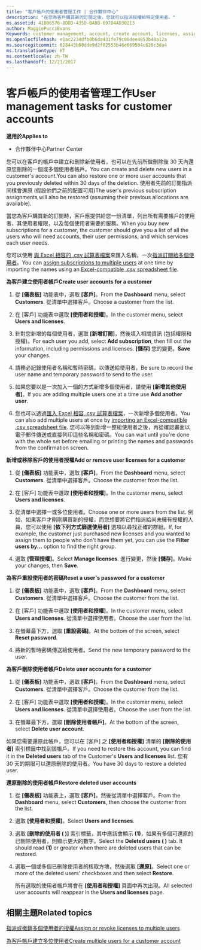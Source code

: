 ```yaml
---
title: "客戶帳戶的使用者管理工作 | 合作夥伴中心"
description: "在您為客戶購買新的訂閱之後，您就可以指派授權給特定使用者。"
ms.assetid: 41B06576-8DDD-435D-BABB-697D4AD30213
author: MaggiePucciEvans
Keywords: customer management, account, create account, licenses, assign license, user management, password, reset password, change password
ms.openlocfilehash: e1ac2234dfb0b6da431fe79c00dee4653b48a12a
ms.sourcegitcommit: 628443b08dde9d2f02553b46e669504c620c3da4
ms.translationtype: HT
ms.contentlocale: zh-TW
ms.lasthandoff: 12/21/2017
---
```

# <a name="user-management-tasks-for-customer-accounts"></a><span data-ttu-id="804e4-103">客戶帳戶的使用者管理工作</span><span class="sxs-lookup"><span data-stu-id="804e4-103">User management tasks for customer accounts</span></span>

**<span data-ttu-id="804e4-104">適用於</span><span class="sxs-lookup"><span data-stu-id="804e4-104">Applies to</span></span>**

-  <span data-ttu-id="804e4-105">合作夥伴中心</span><span class="sxs-lookup"><span data-stu-id="804e4-105">Partner Center</span></span>



<span data-ttu-id="804e4-106">您可以在客戶的帳戶中建立和刪除新使用者，也可以在先前所做刪除後 30 天內還原您刪除的一個或多個使用者帳戶。</span><span class="sxs-lookup"><span data-stu-id="804e4-106">You can create and delete new users in a customer's account.You can also restore one or more user accounts that you previously deleted within 30 days of the deletion.</span></span> <span data-ttu-id="804e4-107">使用者先前的訂閱指派同樣會還原 (假設他們之前的配置可用)</span><span class="sxs-lookup"><span data-stu-id="804e4-107">The user's previous subscription assignments will also be restored (assuming their previous allocations are available).</span></span>

<span data-ttu-id="804e4-108">當您為客戶購買新的訂閱時，客戶應提供給您一份清單，列出所有需要帳戶的使用者、其使用者權限，以及每個使用者需要的服務。</span><span class="sxs-lookup"><span data-stu-id="804e4-108">When you buy new subscriptions for a customer,  the customer should give you a list of all the users who will need accounts, their user permissions, and which services each user needs.</span></span>  

<span data-ttu-id="804e4-109">您可以使用 [與 Excel 相容的 .csv 試算表檔案](adding-multiple-users-to-a-customer-account.md)來匯入名稱，一次[指派訂閱給多個使用者](bulk-license-provisioning-for-multiple-users.md)。</span><span class="sxs-lookup"><span data-stu-id="804e4-109">You can [assign subscriptions to multiple users](bulk-license-provisioning-for-multiple-users.md) at one time by importing the names using an [Excel-compatible .csv spreadsheet file](adding-multiple-users-to-a-customer-account.md).</span></span>

<a href="" id="createuseraccounts"></a>
<span data-ttu-id="804e4-110">**為客戶建立使用者帳戶**</span><span class="sxs-lookup"><span data-stu-id="804e4-110">**Create user accounts for a customer**</span></span>

1.  <span data-ttu-id="804e4-111">從 **\[儀表板\]** 功能表中，選取 **\[客戶\]**。</span><span class="sxs-lookup"><span data-stu-id="804e4-111">From the **Dashboard** menu, select **Customers**.</span></span> <span data-ttu-id="804e4-112">從清單中選擇客戶。</span><span class="sxs-lookup"><span data-stu-id="804e4-112">Choose a customer from the list.</span></span>

2.  <span data-ttu-id="804e4-113">在 \[客戶\] 功能表中選取 **\[使用者和授權\]**。</span><span class="sxs-lookup"><span data-stu-id="804e4-113">In the customer menu, select **Users and licenses**.</span></span>

3.  <span data-ttu-id="804e4-114">針對您新增的每個使用者，選取 **\[新增訂閱\]**，然後填入相關資訊 (包括權限和授權)。</span><span class="sxs-lookup"><span data-stu-id="804e4-114">For each user you add, select **Add subscription**, then fill out the information, including permissions and licenses.</span></span> <span data-ttu-id="804e4-115">**\[儲存\]** 您的變更。</span><span class="sxs-lookup"><span data-stu-id="804e4-115">**Save** your changes.</span></span>

4.  <span data-ttu-id="804e4-116">請務必記錄使用者名稱和暫時密碼，以傳送給使用者。</span><span class="sxs-lookup"><span data-stu-id="804e4-116">Be sure to record the user name and temporary password to send to the user.</span></span> 

5.  <span data-ttu-id="804e4-117">如果您要以是一次加入一個的方式新增多個使用者，請使用 **\[新增其他使用者\]**。</span><span class="sxs-lookup"><span data-stu-id="804e4-117">If you are adding multiple users one at a time use **Add another user**.</span></span> 

6. <span data-ttu-id="804e4-118">您也可以透過[匯入 Excel 相容 .csv 試算表檔案](adding-multiple-users-to-a-customer-account.md)，一次新增多個使用者。</span><span class="sxs-lookup"><span data-stu-id="804e4-118">You can also add multiple users at once by [importing an Excel-compatible .csv spreadsheet file](adding-multiple-users-to-a-customer-account.md).</span></span> <span data-ttu-id="804e4-119">您可以等到新增一整組使用者之後，再從確認畫面以電子郵件傳送或直接列印這些名稱和密碼。</span><span class="sxs-lookup"><span data-stu-id="804e4-119">You can wait until you're done with the whole set before emailing or printing the names and passwords from the confirmation screen.</span></span>

<a href="" id="userlicensing"></a>
<span data-ttu-id="804e4-120">**新增或移除客戶的使用者授權**</span><span class="sxs-lookup"><span data-stu-id="804e4-120">**Add or remove user licenses for a customer**</span></span>

1.  <span data-ttu-id="804e4-121">從 **\[儀表板\]** 功能表中，選取 **\[客戶\]**。</span><span class="sxs-lookup"><span data-stu-id="804e4-121">From the **Dashboard** menu, select **Customers**.</span></span> <span data-ttu-id="804e4-122">從清單中選擇客戶。</span><span class="sxs-lookup"><span data-stu-id="804e4-122">Choose the customer from the list.</span></span>

2.  <span data-ttu-id="804e4-123">在 \[客戶\] 功能表中選取 **\[使用者和授權\]**。</span><span class="sxs-lookup"><span data-stu-id="804e4-123">In the customer menu, select **Users and licenses**.</span></span>

3.  <span data-ttu-id="804e4-124">從清單中選擇一或多位使用者。</span><span class="sxs-lookup"><span data-stu-id="804e4-124">Choose one or more users from the list.</span></span> <span data-ttu-id="804e4-125">例如，如果客戶才剛剛購買新的授權，而您想要將它們指派給尚未擁有授權的人員，您可以使用 **\[依下列方式篩選使用者\]** 選項以尋找正確的群組。</span><span class="sxs-lookup"><span data-stu-id="804e4-125">If, for example, the customer just purchased new licenses and you wanted to assign them to people who don't have them yet, you can use the **Filter users by...** option to find the right group.</span></span>

4.  <span data-ttu-id="804e4-126">選取 **\[管理授權\]**。</span><span class="sxs-lookup"><span data-stu-id="804e4-126">Select **Manage licenses**.</span></span> <span data-ttu-id="804e4-127">進行變更，然後 **\[儲存\]**。</span><span class="sxs-lookup"><span data-stu-id="804e4-127">Make your changes, then **Save**.</span></span>

<a href="" id="resetpassword"></a>
<span data-ttu-id="804e4-128">**為客戶重設使用者的密碼**</span><span class="sxs-lookup"><span data-stu-id="804e4-128">**Reset a user's password for a customer**</span></span>

1.  <span data-ttu-id="804e4-129">從 **\[儀表板\]** 功能表中，選取 **\[客戶\]**。</span><span class="sxs-lookup"><span data-stu-id="804e4-129">From the **Dashboard** menu, select **Customers**.</span></span> <span data-ttu-id="804e4-130">從清單中選擇客戶。</span><span class="sxs-lookup"><span data-stu-id="804e4-130">Choose the customer from the list.</span></span>

2.  <span data-ttu-id="804e4-131">在 \[客戶\] 功能表中選取 **\[使用者和授權\]**。</span><span class="sxs-lookup"><span data-stu-id="804e4-131">In the customer menu, select **Users and licenses**.</span></span> <span data-ttu-id="804e4-132">從清單中選擇使用者。</span><span class="sxs-lookup"><span data-stu-id="804e4-132">Choose the user from the list.</span></span>

3.  <span data-ttu-id="804e4-133">在螢幕最下方，選取 **\[重設密碼\]**。</span><span class="sxs-lookup"><span data-stu-id="804e4-133">At the bottom of the screen, select **Reset password**.</span></span> 

4.  <span data-ttu-id="804e4-134">將新的暫時密碼傳送給使用者。</span><span class="sxs-lookup"><span data-stu-id="804e4-134">Send the new temporary password to the user.</span></span>

<a href="" id="deleteuseraccounts"></a>
<span data-ttu-id="804e4-135">**為客戶刪除使用者帳戶**</span><span class="sxs-lookup"><span data-stu-id="804e4-135">**Delete user accounts for a customer**</span></span>

1.  <span data-ttu-id="804e4-136">從 **\[儀表板\]** 功能表中，選取 **\[客戶\]**。</span><span class="sxs-lookup"><span data-stu-id="804e4-136">From the **Dashboard** menu, select **Customers**.</span></span> <span data-ttu-id="804e4-137">從清單中選擇客戶。</span><span class="sxs-lookup"><span data-stu-id="804e4-137">Choose the customer from the list.</span></span>

2.  <span data-ttu-id="804e4-138">在 \[客戶\] 功能表中選取 **\[使用者和授權\]**。</span><span class="sxs-lookup"><span data-stu-id="804e4-138">In the customer menu, select **Users and licenses**.</span></span> <span data-ttu-id="804e4-139">從清單中選擇使用者。</span><span class="sxs-lookup"><span data-stu-id="804e4-139">Choose the user from the list.</span></span>

3.  <span data-ttu-id="804e4-140">在螢幕最下方，選取 **\[刪除使用者帳戶\]**。</span><span class="sxs-lookup"><span data-stu-id="804e4-140">At the bottom of the screen, select **Delete user account**.</span></span>

<span data-ttu-id="804e4-141">如果您需要還原此帳戶，您可以在 \[客戶\] 之 **\[使用者和授權\]** 清單的 **\[刪除的使用者\]** 索引標籤中找到該帳戶。</span><span class="sxs-lookup"><span data-stu-id="804e4-141">If you need to restore this account, you can find it in the **Deleted users** tab of the Customer's **Users and licenses** list.</span></span> <span data-ttu-id="804e4-142">您有 30 天的期限可以還原刪除的使用者。</span><span class="sxs-lookup"><span data-stu-id="804e4-142">You have 30 days to restore a deleted user.</span></span>

<a href="" id="restoreuseraccounts"></a>
<span data-ttu-id="804e4-143">**還原刪除的使用者帳戶**</span><span class="sxs-lookup"><span data-stu-id="804e4-143">**Restore deleted user accounts**</span></span>

1.  <span data-ttu-id="804e4-144">從 **\[儀表板\]** 功能表上，選取 **\[客戶\]**，然後從清單中選擇客戶。</span><span class="sxs-lookup"><span data-stu-id="804e4-144">From the **Dashboard** menu, select **Customers**, then choose the customer from the list.</span></span>

2.  <span data-ttu-id="804e4-145">選取 **\[使用者和授權\]**。</span><span class="sxs-lookup"><span data-stu-id="804e4-145">Select **Users and licenses**.</span></span>

3.  <span data-ttu-id="804e4-146">選取 **\[刪除的使用者 ( )\]** 索引標籤，其中應該會顯示 **(1)**，如果有多個可還原的已刪除使用者，則顯示更大的數字。</span><span class="sxs-lookup"><span data-stu-id="804e4-146">Select the **Deleted users ( )** tab. It should read **(1)** or greater when there are deleted users that can be restored.</span></span>

4.  <span data-ttu-id="804e4-147">選取一個或多個已刪除使用者的核取方塊，然後選取 **\[還原\]**。</span><span class="sxs-lookup"><span data-stu-id="804e4-147">Select one or more of the deleted users' checkboxes and then select **Restore**.</span></span>

    <span data-ttu-id="804e4-148">所有選取的使用者帳戶將會在 **\[使用者和授權\]** 頁面中再次出現。</span><span class="sxs-lookup"><span data-stu-id="804e4-148">All selected user accounts will reappear in the **Users and licenses** page.</span></span>

## <a name="related-topics"></a><span data-ttu-id="804e4-149">相關主題</span><span class="sxs-lookup"><span data-stu-id="804e4-149">Related topics</span></span>


[<span data-ttu-id="804e4-150">指派或撤銷多個使用者的授權</span><span class="sxs-lookup"><span data-stu-id="804e4-150">Assign or revoke licenses to multiple users</span></span>](bulk-license-provisioning-for-multiple-users.md)

[<span data-ttu-id="804e4-151">為客戶帳戶建立多位使用者</span><span class="sxs-lookup"><span data-stu-id="804e4-151">Create multiple users for a customer account</span></span>](adding-multiple-users-to-a-customer-account.md)

 

 



